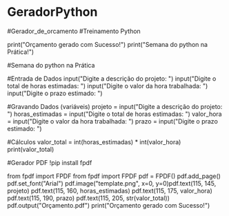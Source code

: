 # GeradorPython
#Gerador_de_orcamento
#Treinamento Python

print("Orçamento gerado com Sucesso!")
print("Semana do python na Prática!")

#Semana do python na Prática

#Entrada de Dados
input("Digite a descrição do projeto: ")
input("Digite o total de horas estimadas: ")
input("Digite o valor da hora trabalhada: ")
input("Digite o prazo estimado: ")

#Gravando Dados (variáveis)
projeto = input("Digite a descrição do projeto: ")
horas_estimadas = input("Digite o total de horas estimadas: ")
valor_hora = input("Digite o valor da hora trabalhada: ")
prazo = input("Digite o prazo estimado: ")

#Cálculos
valor_total = int(horas_estimadas) * int(valor_hora)
print(valor_total)

#Gerador PDF
!pip install fpdf

from fpdf import FPDF
from fpdf import FPDF
pdf = FPDF()
​
pdf.add_page()
pdf.set_font("Arial")
pdf.image("template.png", x=0, y=0)
​
pdf.text(115, 145, projeto)
pdf.text(115, 160, horas_estimadas)
pdf.text(115, 175, valor_hora)
pdf.text(115, 190, prazo)
pdf.text(115, 205, str(valor_total))
​
pdf.output("Orçamento.pdf")
print("Orçamento gerado com Sucesso!")

​
